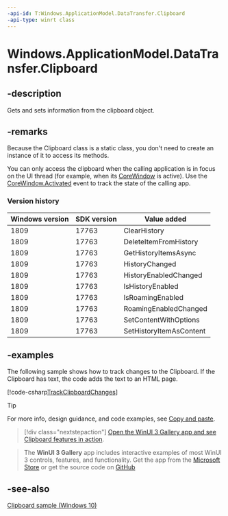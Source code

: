 ```yaml
---
-api-id: T:Windows.ApplicationModel.DataTransfer.Clipboard
-api-type: winrt class
---
```


<!-- Class syntax.
public class Clipboard
-->

# Windows.ApplicationModel.DataTransfer.Clipboard

## -description

Gets and sets information from the clipboard object.

## -remarks

Because the Clipboard class is a static class, you don't need to create an instance of it to access its methods.

You can only access the clipboard when the calling application is in focus on the UI thread (for example, when its [CoreWindow](../windows.ui.core/corewindow.md) is active). Use the [CoreWindow.Activated](../windows.ui.core/corewindow_activated.md) event to track the state of the calling app.

### Version history

| Windows version | SDK version | Value added |
| -- | -- | -- |
| 1809 | 17763 | ClearHistory |
| 1809 | 17763 | DeleteItemFromHistory |
| 1809 | 17763 | GetHistoryItemsAsync |
| 1809 | 17763 | HistoryChanged |
| 1809 | 17763 | HistoryEnabledChanged |
| 1809 | 17763 | IsHistoryEnabled |
| 1809 | 17763 | IsRoamingEnabled |
| 1809 | 17763 | RoamingEnabledChanged |
| 1809 | 17763 | SetContentWithOptions |
| 1809 | 17763 | SetHistoryItemAsContent |

## -examples

The following sample shows how to track changes to the Clipboard. If the Clipboard has text, the code adds the text to an HTML page.

[!code-csharp[TrackClipboardChanges](../windows.applicationmodel.datatransfer/code/ClipBoardBeta/cs/BlankPage.xaml.cs#Snippetcs_TrackClipboardChanges)]

> [!TIP]
> For more info, design guidance, and code examples, see [Copy and paste](/windows/uwp/app-to-app/copy-and-paste).

> [!div class="nextstepaction"]
> [Open the WinUI 3 Gallery app and see Clipboard features in action](winui3gallery:/item/Clipboard).

> The **WinUI 3 Gallery** app includes interactive examples of most WinUI 3 controls, features, and functionality. Get the app from the [Microsoft Store](https://www.microsoft.com/store/productId/9P3JFPWWDZRC) or get the source code on [GitHub](https://github.com/microsoft/WinUI-Gallery)

## -see-also

[Clipboard sample (Windows 10)](https://github.com/Microsoft/Windows-universal-samples/tree/master/Samples/Clipboard)
